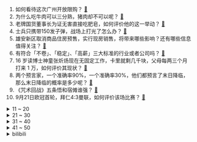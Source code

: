 1. 如何看待这次广州开放限购？ [:link:](https://www.zhihu.com/question/622959007)
2. 为什么吃牛肉可以三分熟，猪肉却不可以呢？ [:link:](https://www.zhihu.com/question/552089218)
3. 老牌国货董事长为证无害直接吃肥皂，如何评价他的这一举动？ [:link:](https://www.zhihu.com/question/622931204)
4. 士兵只携带150发子弹，战场上打光了怎么办？ [:link:](https://www.zhihu.com/question/622363261)
5. 雄安新区取消商品住房预售，实行现房销售，将带来哪些影响？还有哪些信息值得关注？ [:link:](https://www.zhihu.com/question/622942518)
6. 有符合「不卷」、「稳定」、「高薪」三大标准的行业或者公司吗？ [:link:](https://www.zhihu.com/question/622550019)
7. 16 岁读博士神童张炘炀现在无固定工作，卡里就剩几千块，父母每两三个月打来 1 万，如何评价其现状？ [:link:](https://www.zhihu.com/question/622927632)
8. 两个预言家，一个准确率90%，一个准确率30%，他们都预言了末日降临，那么末日降临的概率是多少呢？ [:link:](https://www.zhihu.com/question/60784695)
9. 《咒术回战》五条悟和宿傩谁强？ [:link:](https://www.zhihu.com/question/428162533)
10. 9月21日欧冠首轮，拜仁4:3曼联，如何评价该场比赛？ [:link:](https://www.zhihu.com/question/623047780)
<details>
<summary>11 ~ 20</summary>

11. 韩国前总统文在寅劝告李在明停止绝食，称「需长期斗争」，如何看待二人会面？绝食事件将如何收尾？ [:link:](https://www.zhihu.com/question/622800206)
12. 有报道称「花西子公关部或集体离职，公开信非公司公关部撰写，已有员工主动辞职」，事实情况如何？ [:link:](https://www.zhihu.com/question/622921699)
13. 西北工业大学 31 岁博士生坠楼身亡，目前事件调查进展如何？ [:link:](https://www.zhihu.com/question/622793403)
14. 本人爱好玩游戏，想买一款性价比很高的游戏本，可否推荐? [:link:](https://www.zhihu.com/question/619092371)
15. 《射雕英雄传》里有哪些情感暗线？ [:link:](https://www.zhihu.com/question/618404740)
16. 据国安部消息，美国 2009 年就开始入侵华为总部服务器，哪些信息值得关注？如何加强网络安全防线？ [:link:](https://www.zhihu.com/question/622894042)
17. 为什么有些原神玩家不肯接受原神的总成本中70%～80%都是宣发成本呢？ [:link:](https://www.zhihu.com/question/622964134)
18. 你怎么看《咒术回战》最新话五条悟被宿傩腰斩？ [:link:](https://www.zhihu.com/question/622936938)
19. 「负罪感健身」是压力还是动力？ [:link:](https://www.zhihu.com/question/620835570)
20. 24考研最后100天感觉每天都复习不完，进入了疲惫期，怎么办？ [:link:](https://www.zhihu.com/question/622164925)
</details>
<details>
<summary>21 ~ 30</summary>

21. 最近很压抑，想去旅游放空一下，请问人少风景好的度假地点哪里有？ [:link:](https://www.zhihu.com/question/618749979)
22. 入秋后脸就开始反复爆痘，怎么做可以让皮肤维稳？ [:link:](https://www.zhihu.com/question/622219394)
23. 如何评价《崩坏：星穹铁道》1.3版本同行任务「全面回忆」？ [:link:](https://www.zhihu.com/question/622906460)
24. Viper 表示「既然要删除狂风之力这件装备，所有神话都删除吧」，你有什么想说的？ [:link:](https://www.zhihu.com/question/622643018)
25. 如何评价《崩坏：星穹铁道》1.3版本同行任务「比雪原更遥远」？ [:link:](https://www.zhihu.com/question/622906360)
26. 长大后，你发现什么样的人不能深交？ [:link:](https://www.zhihu.com/question/340083676)
27. 如何在一个月时间内练跑步练到能连续跑 10 公里？ [:link:](https://www.zhihu.com/question/620904640)
28. 打造智能家居灯光系统，有哪些好用的产品推荐？ [:link:](https://www.zhihu.com/question/614478299)
29. 欧冠单赛季进球榜前 5 名 C 罗占 3 席，如何评价他在欧冠的表现？ [:link:](https://www.zhihu.com/question/622609746)
30. 苹果 iOS 17 正式版体验如何？值得升级吗？ [:link:](https://www.zhihu.com/question/622686265)
</details>
<details>
<summary>31 ~ 40</summary>

31. 发改委回应「中国是否会陷入通货紧缩」，称「不存在所谓的通缩，后期也不会出现通缩」，哪些信息值得关注？ [:link:](https://www.zhihu.com/question/622904373)
32. 现在大家觉得卡普能杀了赤犬吗？ [:link:](https://www.zhihu.com/question/613399624)
33. 跑步的时候该怎么保护膝盖？ [:link:](https://www.zhihu.com/question/621648615)
34. 想跟老板谈加薪升职，大家有什么技巧可以分享？ [:link:](https://www.zhihu.com/question/49759961)
35. 去看医生，有几个药推荐院外购，谁能科普一下为什么？可以怎么做？ [:link:](https://www.zhihu.com/question/622930416)
36. 美联储 9 月如期暂停加息，背后原因有哪些？会带来哪些影响？ [:link:](https://www.zhihu.com/question/623064060)
37. 本轮医改会给医疗行业带来什么样的变化？作为普通人需要关注哪些信息？ [:link:](https://www.zhihu.com/question/622930653)
38. 马斯克旗下脑机公司 Neuralink 将开展首次人体试验，对瘫痪患者大脑植入设备，哪些信息值得关注？ [:link:](https://www.zhihu.com/question/622892778)
39. 好久没跑步了，现在继续跑应该是提高配速还是加里程？ [:link:](https://www.zhihu.com/question/618284765)
40. 体制内新人如何快速炼成「体制脑」？ [:link:](https://www.zhihu.com/question/622760499)
</details>
<details>
<summary>41 ~ 50</summary>

41. 9 月 LPR 报价出炉，1 年期和 5 年期利率均维持不变，如何解读？哪些信息值得关注？ [:link:](https://www.zhihu.com/question/622896006)
42. 任正非表示「我们即将进入第四次工业革命，基础就是大算力」，哪些信息值得关注？ [:link:](https://www.zhihu.com/question/622848133)
43. 为什么感觉艾宾浩斯记忆法不是很有效？ [:link:](https://www.zhihu.com/question/327469039)
44. 体质很差怎么锻炼? [:link:](https://www.zhihu.com/question/619829139)
45. 简单的团队协作工具有哪些？ [:link:](https://www.zhihu.com/question/19606291)
46. 健身之后你领悟到了哪些道理？ [:link:](https://www.zhihu.com/question/622197504)
47. 深度学习顶会，为什么公开数据集，代码，也跑不出论文的结果？ [:link:](https://www.zhihu.com/question/621649777)
48. 应届毕业生在三线城市央企有份稳定的工作，应该去大城市闯荡吗? [:link:](https://www.zhihu.com/question/622549938)
49. 自认为长相不是很出众，简历中还有必要放照片吗? [:link:](https://www.zhihu.com/question/622554015)
50. 如何看待在C++开发中频繁使用auto？ [:link:](https://www.zhihu.com/question/622891583)
</details><details>
<summary>bilibili</summary>

</details>